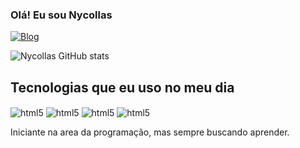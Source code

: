 

### Olá! Eu sou Nycollas 
[![Blog](https://img.shields.io/badge/Instagram-E4405F?style=for-the-badge&logo=instagram&logoColor=white)](https://www.instagram.com/nark_souls/)

![Nycollas GitHub stats](https://github-readme-stats.vercel.app/api?username=Nycollasss&show_icons=true&theme=radical)

## Tecnologias que eu uso no meu dia

<div style="display: inline-block;">
    <img align="center" alt="html5" src="https://img.shields.io/badge/Java-ED8B00?style=for-the-badge&logo=openjdk&logoColor=white" />
    <img align="center" alt="html5" src="https://img.shields.io/badge/PHP-777BB4?style=for-the-badge&logo=php&logoColor=white" />
    <img align="center" alt="html5" src="https://img.shields.io/badge/C%23-239120?style=for-the-badge&logo=c-sharp&logoColor=white" />
    <img align="center" alt="html5" src="https://img.shields.io/badge/React-20232A?style=for-the-badge&logo=react&logoColor=61DAFB" />
</div>

Iniciante na area da programação, mas sempre buscando aprender.

